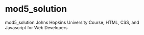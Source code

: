 # mod5_solution
mod5_solution Johns Hopkins University Course, HTML, CSS, and Javascript for Web Developers
